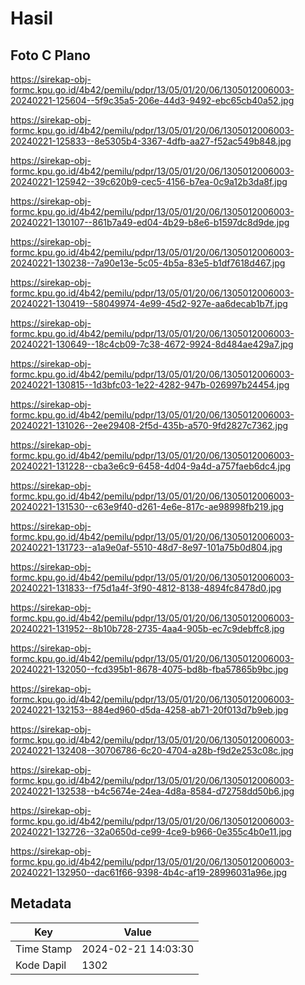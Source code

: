 # Hasil

## Foto C Plano

https://sirekap-obj-formc.kpu.go.id/4b42/pemilu/pdpr/13/05/01/20/06/1305012006003-20240221-125604--5f9c35a5-206e-44d3-9492-ebc65cb40a52.jpg

https://sirekap-obj-formc.kpu.go.id/4b42/pemilu/pdpr/13/05/01/20/06/1305012006003-20240221-125833--8e5305b4-3367-4dfb-aa27-f52ac549b848.jpg

https://sirekap-obj-formc.kpu.go.id/4b42/pemilu/pdpr/13/05/01/20/06/1305012006003-20240221-125942--39c620b9-cec5-4156-b7ea-0c9a12b3da8f.jpg

https://sirekap-obj-formc.kpu.go.id/4b42/pemilu/pdpr/13/05/01/20/06/1305012006003-20240221-130107--861b7a49-ed04-4b29-b8e6-b1597dc8d9de.jpg

https://sirekap-obj-formc.kpu.go.id/4b42/pemilu/pdpr/13/05/01/20/06/1305012006003-20240221-130238--7a90e13e-5c05-4b5a-83e5-b1df7618d467.jpg

https://sirekap-obj-formc.kpu.go.id/4b42/pemilu/pdpr/13/05/01/20/06/1305012006003-20240221-130419--58049974-4e99-45d2-927e-aa6decab1b7f.jpg

https://sirekap-obj-formc.kpu.go.id/4b42/pemilu/pdpr/13/05/01/20/06/1305012006003-20240221-130649--18c4cb09-7c38-4672-9924-8d484ae429a7.jpg

https://sirekap-obj-formc.kpu.go.id/4b42/pemilu/pdpr/13/05/01/20/06/1305012006003-20240221-130815--1d3bfc03-1e22-4282-947b-026997b24454.jpg

https://sirekap-obj-formc.kpu.go.id/4b42/pemilu/pdpr/13/05/01/20/06/1305012006003-20240221-131026--2ee29408-2f5d-435b-a570-9fd2827c7362.jpg

https://sirekap-obj-formc.kpu.go.id/4b42/pemilu/pdpr/13/05/01/20/06/1305012006003-20240221-131228--cba3e6c9-6458-4d04-9a4d-a757faeb6dc4.jpg

https://sirekap-obj-formc.kpu.go.id/4b42/pemilu/pdpr/13/05/01/20/06/1305012006003-20240221-131530--c63e9f40-d261-4e6e-817c-ae98998fb219.jpg

https://sirekap-obj-formc.kpu.go.id/4b42/pemilu/pdpr/13/05/01/20/06/1305012006003-20240221-131723--a1a9e0af-5510-48d7-8e97-101a75b0d804.jpg

https://sirekap-obj-formc.kpu.go.id/4b42/pemilu/pdpr/13/05/01/20/06/1305012006003-20240221-131833--f75d1a4f-3f90-4812-8138-4894fc8478d0.jpg

https://sirekap-obj-formc.kpu.go.id/4b42/pemilu/pdpr/13/05/01/20/06/1305012006003-20240221-131952--8b10b728-2735-4aa4-905b-ec7c9debffc8.jpg

https://sirekap-obj-formc.kpu.go.id/4b42/pemilu/pdpr/13/05/01/20/06/1305012006003-20240221-132050--fcd395b1-8678-4075-bd8b-fba57865b9bc.jpg

https://sirekap-obj-formc.kpu.go.id/4b42/pemilu/pdpr/13/05/01/20/06/1305012006003-20240221-132153--884ed960-d5da-4258-ab71-20f013d7b9eb.jpg

https://sirekap-obj-formc.kpu.go.id/4b42/pemilu/pdpr/13/05/01/20/06/1305012006003-20240221-132408--30706786-6c20-4704-a28b-f9d2e253c08c.jpg

https://sirekap-obj-formc.kpu.go.id/4b42/pemilu/pdpr/13/05/01/20/06/1305012006003-20240221-132538--b4c5674e-24ea-4d8a-8584-d72758dd50b6.jpg

https://sirekap-obj-formc.kpu.go.id/4b42/pemilu/pdpr/13/05/01/20/06/1305012006003-20240221-132726--32a0650d-ce99-4ce9-b966-0e355c4b0e11.jpg

https://sirekap-obj-formc.kpu.go.id/4b42/pemilu/pdpr/13/05/01/20/06/1305012006003-20240221-132950--dac61f66-9398-4b4c-af19-28996031a96e.jpg


## Metadata

| Key        | Value               |
| ---------- | ------------------- |
| Time Stamp | 2024-02-21 14:03:30 |
| Kode Dapil | 1302                |



